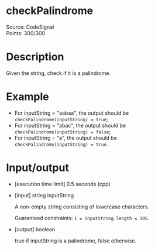 # checkPalindrome
Source: CodeSignal <br>
Points: 300/300

# Description

Given the string, check if it is a palindrome.

# Example

* For inputString = "aabaa", the output should be
  `checkPalindrome(inputString) = true`;
* For inputString = "abac", the output should be
  `checkPalindrome(inputString) = false`;
* For inputString = "a", the output should be
  `checkPalindrome(inputString) = true`.

# Input/output

* [execution time limit] 0.5 seconds (cpp)

* [input] string inputString

  A non-empty string consisting of lowercase characters.

  Guaranteed constraints:
  `1 ≤ inputString.length ≤ 105`.

* [output] boolean

  true if inputString is a palindrome, false otherwise.
